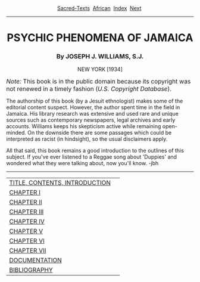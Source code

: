 <body>
 
 
 <center>
 <a href="../../index.htm">Sacred-Texts</a> 
 <a href="../index.htm">African</a> 
 <a href="index.htm">Index</a> 
 <a href="ppj000.htm">Next</a> 
 </center>
 <hr>
 <h1 align="CENTER">PSYCHIC PHENOMENA OF JAMAICA</h1>
 <h3 align="CENTER">By JOSEPH J. WILLIAMS, S.J.</h3>
 <p align="CENTER">NEW YORK [1934]</p>
 <p>
 <font size="3">
 <i>Note:</i>
 This book is in the public domain because its copyright
 was not renewed in a timely fashion (<cite>U.S. Copyright Database</cite>).
 </font>
 </p>
 <p>
 The authorship of this book (by a Jesuit ethnologist)
 makes some of the editorial content suspect.
 However, the author spent time in the field in Jamaica.
 His library research was extensive and used rare and unique sources
 such as contemporary newspapers, legal archives and early accounts.
 Williams keeps his skepticism active while remaining open-minded.
 On the downside there are some passages which
 could be interpreted as racist (in hindsight),
 so the usual disclaimers apply.
 </p><p>
 All that said, this book remains a good introduction to the
 outlines of this subject.
 If you've ever listened to
 a Reggae song about 'Duppies' and wondered what they
 were talking about, now you'll know. -jbh
 </p>
 <hr>
 <table>
 <tr>
 <td><a href="ppj000.htm">TITLE, CONTENTS, INTRODUCTION</a></td><td>
 </td>
 </tr>
 <tr>
 <td><a href="ppj001.htm">CHAPTER I</a></td><td>
 </td>
 </tr>
 <tr>
 <td><a href="ppj002.htm">CHAPTER II</a></td><td>
 </td>
 </tr>
 <tr>
 <td><a href="ppj003.htm">CHAPTER III</a></td><td>
 </td>
 </tr>
 <tr>
 <td><a href="ppj004.htm">CHAPTER IV</a></td><td>
 </td>
 </tr>
 <tr>
 <td><a href="ppj005.htm">CHAPTER V</a></td><td>
 </td>
 </tr>
 <tr>
 <td><a href="ppj006.htm">CHAPTER VI</a></td><td>
 </td>
 </tr>
 <tr>
 <td><a href="ppj007.htm">CHAPTER VII</a></td><td>
 </td>
 </tr>
 <tr>
 <td><a href="ppj008.htm">DOCUMENTATION</a></td><td>
 </td>
 </tr>
 <tr>
 <td><a href="ppj009.htm">BIBLIOGRAPHY</a></td><td>
 </td>
 </tr>
 </table>
 </body>